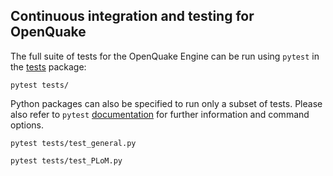 ## Continuous integration and testing for OpenQuake

The full suite of tests for the OpenQuake Engine can be run using `pytest` in the [tests](../tests/) package:

```shell
pytest tests/
```

Python packages can also be specified to run only a subset of tests. Please also refer to `pytest` 
[documentation](https://docs.pytest.org/en/latest/contents.html) for further information and command options.

```shell
pytest tests/test_general.py

pytest tests/test_PLoM.py
```
